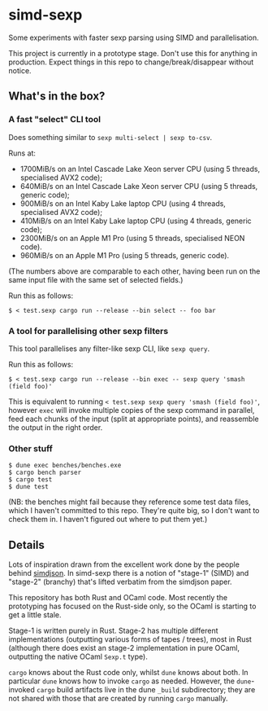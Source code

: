 # simd-sexp

Some experiments with faster sexp parsing using SIMD and parallelisation.

This project is currently in a prototype stage. Don't use this for anything in
production. Expect things in this repo to change/break/disappear without
notice.

## What's in the box?

### A fast "select" CLI tool

Does something similar to `sexp multi-select | sexp to-csv`.

Runs at:
*  1700MiB/s on an Intel Cascade Lake Xeon server CPU (using 5 threads, specialised AVX2 code);
*  640MiB/s on an Intel Cascade Lake Xeon server CPU (using 5 threads, generic code);
*  900MiB/s on an Intel Kaby Lake laptop CPU (using 4 threads, specialised AVX2 code);
*  410MiB/s on an Intel Kaby Lake laptop CPU (using 4 threads, generic code);
*  2300MiB/s on an Apple M1 Pro (using 5 threads, specialised NEON code).
*  960MiB/s on an Apple M1 Pro (using 5 threads, generic code).

(The numbers above are comparable to each other, having been run on the same
input file with the same set of selected fields.)

Run this as follows:

```
$ < test.sexp cargo run --release --bin select -- foo bar
```

### A tool for parallelising other sexp filters

This tool parallelises any filter-like sexp CLI, like `sexp query`.

Run this as follows:

```
$ < test.sexp cargo run --release --bin exec -- sexp query 'smash (field foo)'
```

This is equivalent to running `< test.sexp sexp query 'smash (field foo)'`,
however `exec` will invoke multiple copies of the sexp command in parallel, feed
each chunks of the input (split at appropriate points), and reassemble the
output in the right order.

### Other stuff

```
$ dune exec benches/benches.exe
$ cargo bench parser
$ cargo test
$ dune test
```

(NB: the benches might fail because they reference some test data files, which
I haven't committed to this repo. They're quite big, so I don't want to check
them in. I haven't figured out where to put them yet.)

## Details

Lots of inspiration drawn from the excellent work done by the people behind
[simdjson](https://simdjson.org/). In simd-sexp there is a notion of "stage-1"
(SIMD) and "stage-2" (branchy) that's lifted verbatim from the simdjson paper.

This repository has both Rust and OCaml code. Most recently the prototyping has
focused on the Rust-side only, so the OCaml is starting to get a little stale.

Stage-1 is written purely in Rust. Stage-2 has multiple different
implementations (outputting various forms of tapes / trees), most in Rust
(although there does exist an stage-2 implementation in pure OCaml, outputting
the native OCaml `Sexp.t` type).

`cargo` knows about the Rust code only, whilst `dune` knows about both. In
particular `dune` knows how to invoke `cargo` as needed. However, the
`dune`-invoked `cargo` build artifacts live in the dune `_build` subdirectory;
they are not shared with those that are created by running `cargo` manually.
